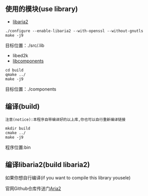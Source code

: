 ## 使用的模块(use library)
- [libaria2](https://github.com/aria2/aria2.git)
```
./configure --enable-libaria2 --with-openssl --without-gnutls
make -j9
```
目标位置：./src/.lib
<br>
- libed2k
- [libcomponents](https://github.com/laserpants/qt-material-widgets.git)
```
cd build
qmake ../
make -j9
```
目标位置：./components

## 编译(build)
<code>注意(notice):本程序自带编译好的以上库,你也可以自行重新编译链接</code>
```
mkdir build
cmake ../
make -j9
```
程序位置:bin


## 编译libaria2(build libaria2)
如果你想自行编译(if you want to compile this library yousele)

官网Github仓库传送门[Aria2](https://github.com/aria2/aria2)

